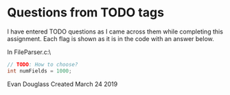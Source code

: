 # Questions from TODO tags

I have entered TODO questions as I came across them while completing this assignment.
Each flag is shown as it is in the code with an answer below.

In FileParser.c:\
```c
// TODO: How to choose?
int numFields = 1000;
```


Evan Douglass
Created March 24 2019
